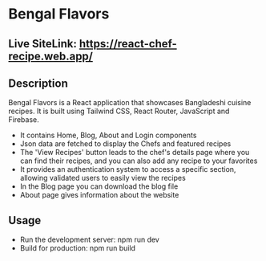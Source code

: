 # Bengal Flavors

## Live SiteLink: https://react-chef-recipe.web.app/

## Description
Bengal Flavors is a React application that showcases Bangladeshi cuisine recipes. It is built using Tailwind CSS, React Router, JavaScript and Firebase.

- It contains Home, Blog, About and Login components
- Json data are fetched to display the Chefs and featured recipes
- The 'View Recipes' button leads to the chef's details page where you can find their recipes, and you can also add any recipe to your favorites
- It provides an authentication system to access a specific section, allowing validated users to easily view the recipes
- In the Blog page you can download the blog file
- About page gives information about the website

## Usage
- Run the development server: npm run dev
- Build for production: npm run build